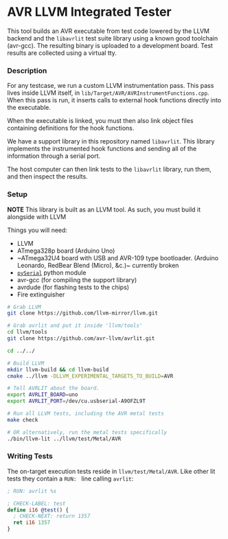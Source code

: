 # AVR LLVM Integrated Tester

This tool builds an AVR executable from test code lowered by the LLVM backend and the
`libavrlit` test suite library using a known good toolchain (avr-gcc). The
resulting binary is uploaded to a development board. Test results are collected
using a virtual tty.

### Description

For any testcase, we run a custom LLVM instrumentation pass. This pass lives inside
LLVM itself, in `lib/Target/AVR/AVRInstrumentFunctions.cpp`. When this pass is run,
it inserts calls to external hook functions directly into the executable.

When the executable is linked, you must then also link object files containing
definitions for the hook functions.

We have a support library in this repository named `libavrlit`. This library
implements the instrumented hook functions and sending all of the information
through a serial port.

The host computer can then link tests to the `libavrlit` library, run them,
and then inspect the results.

### Setup

**NOTE** This library is built as an LLVM tool. As such, you must build it alongside
with LLVM

Things you will need:
  * LLVM
  * ATmega328p board (Arduino Uno)
  * ~ATmega32U4 board with USB and AVR-109 type bootloader. (Arduino Leonardo,
    RedBear Blend (Micro), &c.)~ currently broken
  * [`pySerial`](http://pyserial.sourceforge.net) python module
  * avr-gcc (for compiling the support library)
  * avrdude (for flashing tests to the chips)
  * Fire extinguisher

```bash
# Grab LLVM
git clone https://github.com/llvm-mirror/llvm.git

# Grab avrlit and put it inside 'llvm/tools'
cd llvm/tools
git clone https://github.com/avr-llvm/avrlit.git

cd ../../

# Build LLVM
mkdir llvm-build && cd llvm-build
cmake ../llvm -DLLVM_EXPERIMENTAL_TARGETS_TO_BUILD=AVR

# Tell AVRLIT about the board.
export AVRLIT_BOARD=uno
export AVRLIT_PORT=/dev/cu.usbserial-A9OFZL9T

# Run all LLVM tests, including the AVR metal tests
make check

# OR alternatively, run the metal tests specifically
./bin/llvm-lit ../llvm/test/Metal/AVR
```

### Writing Tests

The on-target execution tests reside in `llvm/test/Metal/AVR`. Like other lit
tests they contain a `RUN: ` line calling `avrlit`:

```llvm
; RUN: avrlit %s

; CHECK-LABEL: test
define i16 @test() {
  ; CHECK-NEXT: return 1357
  ret i16 1357
}
```
